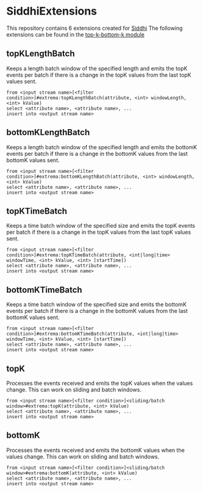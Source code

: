 # SiddhiExtensions
This repository contains 6 extensions created for [Siddhi](https://github.com/wso2/siddhi)
The following extensions can be found in the [top-k-bottom-k module](https://github.com/nadundesilva/SiddhiExtensions/tree/master/top-k-bottom-k)

## topKLengthBatch
Keeps a length batch window of the specified length and emits the topK events per batch if there is a change in the topK values from the last topK values sent.
```
from <input stream name>[<filter condition>]#extrema:topKLengthBatch(attribute, <int> windowLength, <int> kValue)
select <attribute name>, <attribute name>, ...
insert into <output stream name>
```

## bottomKLengthBatch
Keeps a length batch window of the specified length and emits the bottomK events per batch if there is a change in the bottomK values from the last bottomK values sent.
```
from <input stream name>[<filter condition>]#extrema:bottomKLengthBatch(attribute, <int> windowLength, <int> kValue)
select <attribute name>, <attribute name>, ...
insert into <output stream name>
```

## topKTimeBatch
Keeps a time batch window of the specified size and emits the topK events per batch if there is a change in the topK values from the last topK values sent.
```
from <input stream name>[<filter condition>]#extrema:topKTimeBatch(attribute, <int|long|time> windowTime, <int> kValue, <int> [startTime])
select <attribute name>, <attribute name>, ...
insert into <output stream name>
```

## bottomKTimeBatch
Keeps a time batch window of the specified size and emits the bottomK events per batch if there is a change in the bottomK values from the last bottomK values sent.
```
from <input stream name>[<filter condition>]#extrema:bottomKTimeBatch(attribute, <int|long|time> windowTime, <int> kValue, <int> [startTime])
select <attribute name>, <attribute name>, ...
insert into <output stream name>
```

## topK
Processes the events received and emits the topK values when the values change. This can work on sliding and batch windows.
```
from <input stream name>[<filter condition>]<sliding/batch window>#extrema:topK(attribute, <int> kValue)
select <attribute name>, <attribute name>, ...
insert into <output stream name>
```

## bottomK
Processes the events received and emits the bottomK values when the values change. This can work on sliding and batch windows.
```
from <input stream name>[<filter condition>]<sliding/batch window>#extrema:bottomK(attribute, <int> kValue)
select <attribute name>, <attribute name>, ...
insert into <output stream name>
```
